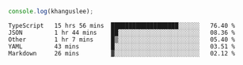 ```js
console.log(khanguslee);
```

<!--START_SECTION:waka-->
```text
TypeScript   15 hrs 56 mins  ███████████████████░░░░░░   76.40 % 
JSON         1 hr 44 mins    ██░░░░░░░░░░░░░░░░░░░░░░░   08.36 % 
Other        1 hr 7 mins     █▒░░░░░░░░░░░░░░░░░░░░░░░   05.40 % 
YAML         43 mins         █░░░░░░░░░░░░░░░░░░░░░░░░   03.51 % 
Markdown     26 mins         ▓░░░░░░░░░░░░░░░░░░░░░░░░   02.12 % 
```
<!--END_SECTION:waka-->

<!--
**khanguslee/khanguslee** is a ✨ _special_ ✨ repository because its `README.md` (this file) appears on your GitHub profile.

Here are some ideas to get you started:

- 🔭 I’m currently working on ...
- 🌱 I’m currently learning ...
- 👯 I’m looking to collaborate on ...
- 🤔 I’m looking for help with ...
- 💬 Ask me about ...
- 📫 How to reach me: ...
- 😄 Pronouns: ...
- ⚡ Fun fact: ...
-->
